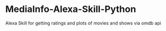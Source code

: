 # MediaInfo-Alexa-Skill-Python
Alexa Skill for getting ratings and plots of movies and shows via omdb api
